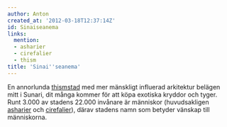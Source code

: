 ```yaml
---
author: Anton
created_at: '2012-03-18T12:37:14Z'
id: Sinaiseanema
links:
  mention:
  - asharier
  - cirefalier
  - thism
title: 'Sinai''seanema'
---
```


En annorlunda [thismstad] med mer mänskligt influerad arkitektur belägen mitt i Sunari, dit många
kommer för att köpa exotiska kryddor och tyger. Runt 3.000 av stadens 22.000 invånare är människor
(huvudsakligen [asharier] och [cirefalier]), därav stadens namn som betyder vänskap till
människorna.

  [thismstad]: thism
  [asharier]: asharier
  [cirefalier]: cirefalier

